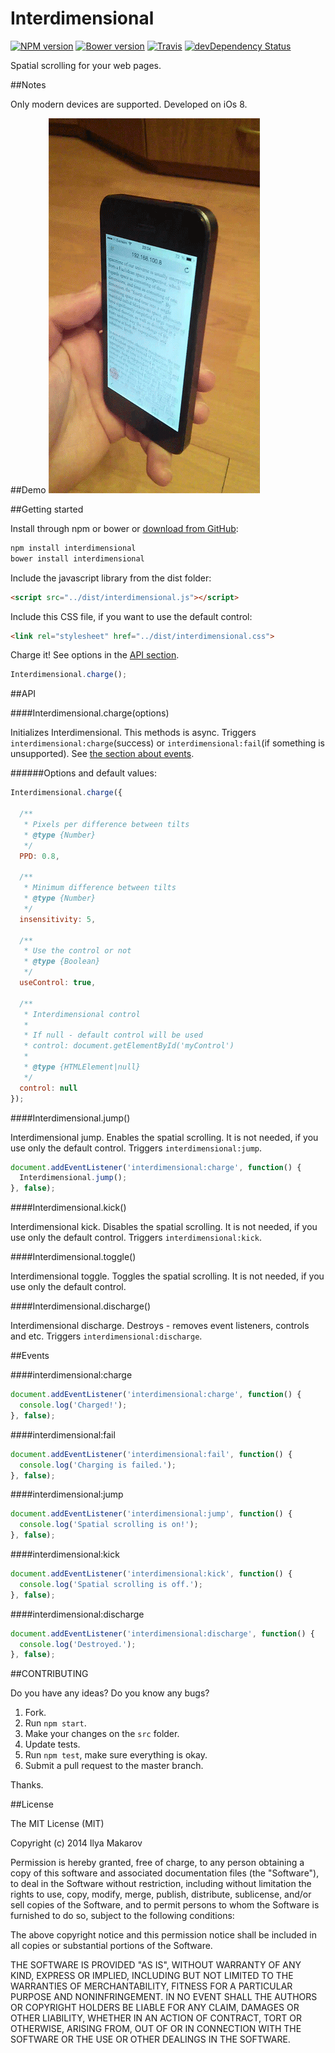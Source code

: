 Interdimensional
========

[![NPM version](https://img.shields.io/npm/v/interdimensional.svg?style=flat)](https://npmjs.org/package/interdimensional)
[![Bower version](https://badge.fury.io/bo/interdimensional.svg)](http://badge.fury.io/bo/interdimensional)
[![Travis](https://travis-ci.org/VodkaBears/Interdimensional.svg?branch=master)](https://travis-ci.org/VodkaBears/Interdimensional)
[![devDependency Status](https://david-dm.org/vodkabears/interdimensional/dev-status.svg)](https://david-dm.org/vodkabears/interdimensional#info=devDependencies)

Spatial scrolling for your web pages.

##Notes

Only modern devices are supported. Developed on iOs 8.

##Demo
![demo](https://raw.githubusercontent.com/VodkaBears/vodkabears.github.com/master/interdimensional/demo.gif)

##Getting started

Install through npm or bower or [download from GitHub](https://github.com/VodkaBears/Interdimensional/releases):

```js
npm install interdimensional
bower install interdimensional
```

Include the javascript library from the dist folder:
```html
<script src="../dist/interdimensional.js"></script>
```

Include this CSS file, if you want to use the default control:
```html
<link rel="stylesheet" href="../dist/interdimensional.css">
```

Charge it! See options in the [API section](#api).

```js
Interdimensional.charge();
```

##API

####Interdimensional.charge(options)

Initializes Interdimensional. This methods is async. Triggers `interdimensional:charge`(success) or `interdimensional:fail`(if something is unsupported). See [the section about events](#events).

######Options and default values:

```js
Interdimensional.charge({

  /**
   * Pixels per difference between tilts
   * @type {Number}
   */
  PPD: 0.8,

  /**
   * Minimum difference between tilts
   * @type {Number}
   */
  insensitivity: 5,

  /**
   * Use the control or not
   * @type {Boolean}
   */
  useControl: true,

  /**
   * Interdimensional control
   *
   * If null - default control will be used
   * control: document.getElementById('myControl')
   *
   * @type {HTMLElement|null}
   */
  control: null  
});
```

####Interdimensional.jump()

Interdimensional jump. Enables the spatial scrolling. It is not needed, if you use only the default control.  Triggers `interdimensional:jump`.

```js
document.addEventListener('interdimensional:charge', function() {
  Interdimensional.jump();
}, false);
```

####Interdimensional.kick()

Interdimensional kick. Disables the spatial scrolling. It is not needed, if you use only the default control. Triggers `interdimensional:kick`.

####Interdimensional.toggle()

Interdimensional toggle. Toggles the spatial scrolling. It is not needed, if you use only the default control.

####Interdimensional.discharge()

Interdimensional discharge. Destroys - removes event listeners, controls and etc. Triggers `interdimensional:discharge`.

##Events

####interdimensional:charge

```js
document.addEventListener('interdimensional:charge', function() {
  console.log('Charged!');
}, false);
```

####interdimensional:fail

```js
document.addEventListener('interdimensional:fail', function() {
  console.log('Charging is failed.');
}, false);
```

####interdimensional:jump

```js
document.addEventListener('interdimensional:jump', function() {
  console.log('Spatial scrolling is on!');
}, false);
```

####interdimensional:kick

```js
document.addEventListener('interdimensional:kick', function() {
  console.log('Spatial scrolling is off.');
}, false);
```

####interdimensional:discharge

```js
document.addEventListener('interdimensional:discharge', function() {
  console.log('Destroyed.');
}, false);
```

##CONTRIBUTING

Do you have any ideas? Do you know any bugs?

1. Fork.
2. Run `npm start`.
3. Make your changes on the `src` folder.
4. Update tests.
5. Run `npm test`, make sure everything is okay.
6. Submit a pull request to the master branch.

Thanks.

##License

The MIT License (MIT)

Copyright (c) 2014 Ilya Makarov

Permission is hereby granted, free of charge, to any person obtaining a copy
of this software and associated documentation files (the "Software"), to deal
in the Software without restriction, including without limitation the rights
to use, copy, modify, merge, publish, distribute, sublicense, and/or sell
copies of the Software, and to permit persons to whom the Software is
furnished to do so, subject to the following conditions:

The above copyright notice and this permission notice shall be included in all
copies or substantial portions of the Software.

THE SOFTWARE IS PROVIDED "AS IS", WITHOUT WARRANTY OF ANY KIND, EXPRESS OR
IMPLIED, INCLUDING BUT NOT LIMITED TO THE WARRANTIES OF MERCHANTABILITY,
FITNESS FOR A PARTICULAR PURPOSE AND NONINFRINGEMENT. IN NO EVENT SHALL THE
AUTHORS OR COPYRIGHT HOLDERS BE LIABLE FOR ANY CLAIM, DAMAGES OR OTHER
LIABILITY, WHETHER IN AN ACTION OF CONTRACT, TORT OR OTHERWISE, ARISING FROM,
OUT OF OR IN CONNECTION WITH THE SOFTWARE OR THE USE OR OTHER DEALINGS IN THE
SOFTWARE.
